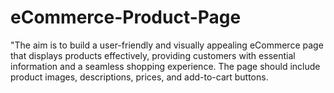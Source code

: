 # eCommerce-Product-Page
"The aim is to build a user-friendly and visually appealing eCommerce page that displays products effectively, providing customers with essential information and a seamless shopping experience. The page should include product images, descriptions, prices, and add-to-cart buttons.
